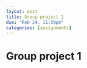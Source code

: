 ```yaml
---
layout: post
title: Group project 1
due: "Feb 24, 11:59pm"
categories: [assignments]
---
```


# Group project 1

